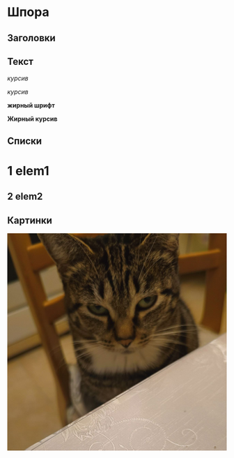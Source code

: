 # Шпора

## Заголовки

## Текст

*курсив*

_курсив_


**жирный шрифт**

__Жирный курсив__


## Списки
# 1 elem1
## 2 elem2

## Картинки
![Photo Сара Абрамовна](photo_2025-06-09_23-33-05.jpg)

